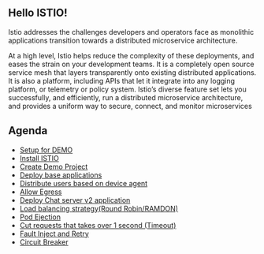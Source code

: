 Hello ISTIO!
-------------

Istio addresses the challenges developers and operators face as monolithic applications transition towards a distributed microservice architecture.

At a high level, Istio helps reduce the complexity of these deployments, and eases the strain on your development teams. It is a completely open source service mesh that layers transparently onto existing distributed applications. It is also a platform, including APIs that let it integrate into any logging platform, or telemetry or policy system. Istio’s diverse feature set lets you successfully, and efficiently, run a distributed microservice architecture, and provides a uniform way to secure, connect, and monitor microservices



## Agenda

- [Setup for DEMO](docs/0.setup.adoc)
- [Install ISTIO](docs/1.install_istio.adoc)
- [Create Demo Project](docs/2.create_demo_project.adoc)
- [Deploy base applications](docs/3.deploy_base_applications.adoc)
- [Distribute users based on device agent](docs/4.distribute_users_based_on_device.adoc)
- [Allow Egress](docs/5.allow_egress.adoc)
- [Deploy Chat server v2 application](docs/6.canary_deployment_chat_server.adoc)
- [Load balancing strategy(Round Robin/RAMDON)](docs/7.load_balancing_ways.adoc)
- [Pod Ejection]()
- [Cut requests that takes over 1 second (Timeout)]()
- [Fault Inject and Retry]()
- [Circuit Breaker]()



